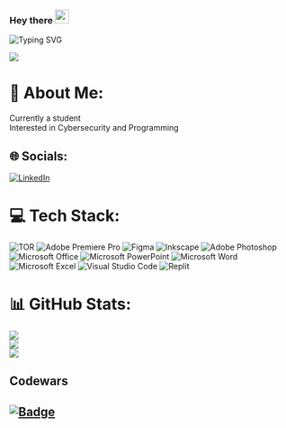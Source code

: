 ### Hey there <img src="https://media.giphy.com/media/hvRJCLFzcasrR4ia7z/giphy.gif" width="25px">
![Typing SVG](https://readme-typing-svg.herokuapp.com/?font=roboto&color=%4568FF&size=18&vCenter=true&height=16&lines=Hi+there%2C+I%27m+Ravin)

[![](https://visitcount.itsvg.in/api?id=ravin06&label=Profile%20Views&color=12&icon=2&pretty=true)](https://visitcount.itsvg.in)

# 💫 About Me:
Currently a student<br>Interested in Cybersecurity and Programming


## 🌐 Socials:
[![LinkedIn](https://img.shields.io/badge/LinkedIn-%230077B5.svg?logo=linkedin&logoColor=white)](https://linkedin.com/in/ravin-nagpal-b573a9224) 

# 💻 Tech Stack:
![TOR](https://img.shields.io/badge/tor-%237E4798.svg?style=for-the-badge&logo=tor-project&logoColor=white)
![Adobe Premiere Pro](https://img.shields.io/badge/Adobe%20Premiere%20Pro-9999FF.svg?style=for-the-badge&logo=Adobe%20Premiere%20Pro&logoColor=white)
![Figma](https://img.shields.io/badge/figma-%23F24E1E.svg?style=for-the-badge&logo=figma&logoColor=white)
![Inkscape](https://img.shields.io/badge/Inkscape-e0e0e0?style=for-the-badge&logo=inkscape&logoColor=080A13)
![Adobe Photoshop](https://img.shields.io/badge/adobe%20photoshop-%2331A8FF.svg?style=for-the-badge&logo=adobe%20photoshop&logoColor=white)
![Microsoft Office](https://img.shields.io/badge/Microsoft_Office-D83B01?style=for-the-badge&logo=microsoft-office&logoColor=white)
![Microsoft PowerPoint](https://img.shields.io/badge/Microsoft_PowerPoint-B7472A?style=for-the-badge&logo=microsoft-powerpoint&logoColor=white)
![Microsoft Word](https://img.shields.io/badge/Microsoft_Word-2B579A?style=for-the-badge&logo=microsoft-word&logoColor=white)
![Microsoft Excel](https://img.shields.io/badge/Microsoft_Excel-217346?style=for-the-badge&logo=microsoft-excel&logoColor=white)
![Visual Studio Code](https://img.shields.io/badge/Visual%20Studio%20Code-0078d7.svg?style=for-the-badge&logo=visual-studio-code&logoColor=white)
![Replit](https://img.shields.io/badge/Replit-DD1200?style=for-the-badge&logo=Replit&logoColor=white)

# 📊 GitHub Stats:
![](https://github-readme-stats.vercel.app/api?username=ravin06&theme=dark&hide_border=false&include_all_commits=false&count_private=false)<br/>
![](https://github-readme-streak-stats.herokuapp.com/?user=ravin06&theme=dark&hide_border=false)<br/>
![](https://github-readme-stats.vercel.app/api/top-langs/?username=ravin06&theme=dark&hide_border=false&include_all_commits=false&count_private=false&layout=compact)

## Codewars
[![Badge](https://www.codewars.com/users/P3RPL3X/badges/micro)](https://www.codewars.com/users/P3RPL3X/)
---




